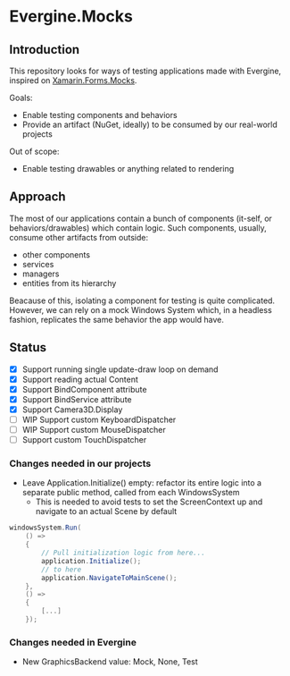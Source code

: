 # Evergine.Mocks

## Introduction

This repository looks for ways of testing applications made with Evergine, inspired on [Xamarin.Forms.Mocks](https://github.com/jonathanpeppers/Xamarin.Forms.Mocks).

Goals:

- Enable testing components and behaviors
- Provide an artifact (NuGet, ideally) to be consumed by our real-world projects

Out of scope:

- Enable testing drawables or anything related to rendering

## Approach

The most of our applications contain a bunch of components (it-self, or behaviors/drawables) which contain logic.
Such components, usually, consume other artifacts from outside:

- other components
- services
- managers
- entities from its hierarchy

Beacause of this, isolating a component for testing is quite complicated.
However, we can rely on a mock Windows System which, in a headless fashion, replicates the same behavior the app would have.

## Status

- [x] Support running single update-draw loop on demand
- [x] Support reading actual Content
- [x] Support BindComponent attribute
- [x] Support BindService attribute
- [x] Support Camera3D.Display
- [ ] WIP Support custom KeyboardDispatcher
- [ ] WIP Support custom MouseDispatcher
- [ ] Support custom TouchDispatcher

### Changes needed in our projects

- Leave Application.Initialize() empty: refactor its entire logic into a separate public method, called from each WindowsSystem
  - This is needed to avoid tests to set the ScreenContext up and navigate to an actual Scene by default

```csharp
windowsSystem.Run(
    () =>
    {
        // Pull initialization logic from here...
        application.Initialize();
        // to here
        application.NavigateToMainScene();
    },
    () =>
    {
        [...]
    });
```

### Changes needed in Evergine

- New GraphicsBackend value: Mock, None, Test
